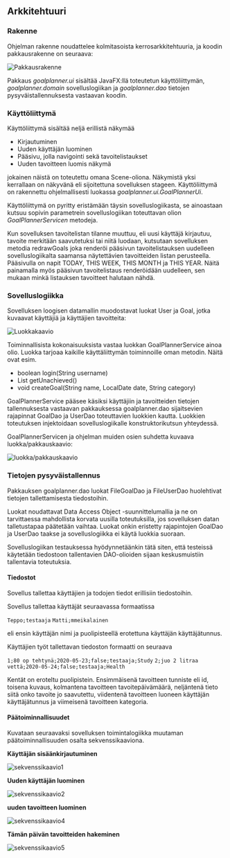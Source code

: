 ## Arkkitehtuuri

### Rakenne

Ohjelman rakenne noudattelee kolmitasoista kerrosarkkitehtuuria, ja koodin pakkausrakenne on seuraava:

![Pakkausrakenne](https://github.com/LindaJT/ot-harjoitustyo/blob/master/dokumentaatio/pakkausrakenne.png)

Pakkaus *goalplanner.ui* sisältää JavaFX:llä toteutetun käyttöliittymän, *goalplanner.domain* sovelluslogiikan ja *goalplanner.dao* tietojen pysyväistallennuksesta vastaavan koodin.

### Käyttöliittymä

Käyttöliittymä sisältää neljä erillistä näkymää

* Kirjautuminen
* Uuden käyttäjän luominen
* Pääsivu, jolla navigointi sekä tavoitelistaukset
* Uuden tavoitteen luomis näkymä

jokainen näistä on toteutettu omana Scene-oliona. Näkymistä yksi kerrallaan on näkyvänä eli sijoitettuna sovelluksen stageen. Käyttöliittymä on rakennettu ohjelmallisesti luokassa *goalplanner.ui.GoalPlannerUi*.

Käyttöliittymä on pyritty eristämään täysin sovelluslogiikasta, se ainoastaan kutsuu sopivin parametrein sovelluslogiikan toteuttavan olion *GoalPlannerServicen* metodeja.

Kun sovelluksen tavoitelistan tilanne muuttuu, eli uusi käyttäjä kirjautuu, tavoite merkitään saavutetuksi tai niitä luodaan, kutsutaan sovelluksen metodia redrawGoals joka renderöi pääsivun tavoitelistauksen uudelleen sovelluslogiikalta saamansa näytettävien tavoitteiden listan perusteella. Pääsivulla on napit TODAY, THIS WEEK, THIS MONTH ja THIS YEAR. Näitä painamalla myös pääsivun tavoitelistaus renderöidään uudelleen, sen mukaan minkä listauksen tavoitteet halutaan nähdä. 

### Sovelluslogiikka 

Sovelluksen loogisen datamallin muodostavat luokat User ja Goal, jotka kuvaavat käyttäjiä ja käyttäjien tavoitteita:

![Luokkakaavio](https://github.com/LindaJT/ot-harjoitustyo/blob/master/dokumentaatio/luokkakaavio.png)

Toiminnallisista kokonaisuuksista vastaa luokkan GoalPlannerService ainoa olio. Luokka tarjoaa kaikille käyttäliittymän toiminnoille oman metodin. Näitä ovat esim.

* boolean login(String username)
* List getUnachieved()
* void createGoal(String name, LocalDate date, String category)

GoalPlannerService pääsee käsiksi käyttäjiin ja tavoitteiden tietojen tallennuksesta vastaavan pakkauksessa goalplanner.dao sijaitsevien rajapinnat GoalDao ja UserDao toteuttavien luokkien kautta. Luokkien toteutuksen injektoidaan sovelluslogiikalle konstruktorikutsun yhteydessä.

GoalPlannerServicen ja ohjelman muiden osien suhdetta kuvaava luokka/pakkauskaavio:

![luokka/pakkauskaavio](https://github.com/LindaJT/ot-harjoitustyo/blob/master/dokumentaatio/luokka_pakkauskaavio.png)

### Tietojen pysyväistallennus

Pakkauksen goalplanner.dao luokat FileGoalDao ja FileUserDao huolehtivat tietojen tallettamisesta tiedostoihin.

Luokat noudattavat Data Access Object -suunnittelumallia ja ne on tarvittaessa mahdollista korvata uusilla toteutuksilla, jos sovelluksen datan talletustapaa päätetään vaihtaa. Luokat onkin eristetty rajapintojen GoalDao ja UserDao taakse ja sovelluslogiikka ei käytä luokkia suoraan.

Sovelluslogiikan testauksessa hyödynnetäänkin tätä siten, että testeissä käytetään tiedostoon tallentavien DAO-olioiden sijaan keskusmuistiin tallentavia toteutuksia.

#### Tiedostot

Sovellus tallettaa käyttäjien ja todojen tiedot erillisiin tiedostoihin.

Sovellus tallettaa käyttäjät seuraavassa formaatissa

`Teppo;testaaja`
`Matti;mmeikalainen`

eli ensin käyttäjän nimi ja puolipisteellä erotettuna käyttäjän käyttäjätunnus.

Käyttäjien työt tallettavan tiedoston formaatti on seuraava

`1;80 op tehtynä;2020-05-23;false;testaaja;Study`
`2;juo 2 litraa vettä;2020-05-24;false;testaaja;Health`

Kentät on eroteltu puolipistein. Ensimmäisenä tavoitteen tunniste eli id, toisena kuvaus, kolmantena tavoitteen tavoitepäivämäärä, neljäntenä tieto siitä onko tavoite jo saavutettu, viidentenä tavoitteen luoneen käyttäjän käyttäjätunnus ja viimeisenä tavoitteen kategoria. 

#### Päätoiminnallisuudet

Kuvataan seuraavaksi sovelluksen toimintalogiikka muutaman päätoiminnallisuuden osalta sekvenssikaaviona.

**Käyttäjän sisäänkirjautuminen**

![sekvenssikaavio1](https://github.com/LindaJT/ot-harjoitustyo/blob/master/dokumentaatio/sekvenssikaavio.png)

**Uuden käyttäjän luominen**

![sekvenssikaavio2](https://github.com/LindaJT/ot-harjoitustyo/blob/master/dokumentaatio/sekvenssikaavio2.png)


**uuden tavoitteen luominen**

![sekvenssikaavio4](https://github.com/LindaJT/ot-harjoitustyo/blob/master/dokumentaatio/sekvenssikaavio4.png)

**Tämän päivän tavoitteiden hakeminen**

![sekvenssikaavio5](https://github.com/LindaJT/ot-harjoitustyo/blob/master/dokumentaatio/sekvenssikaavio5.png)


